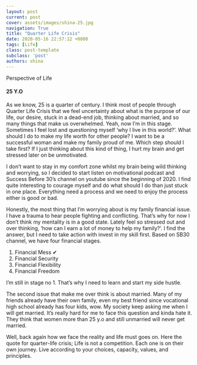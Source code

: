 ```yaml
---
layout: post
current: post
cover: assets/images/shina-25.jpg
navigation: True
title: "Quarter Life Crisis"
date: 2020-05-16 22:57:12 +0800
tags: [Life]
class: post-template
subclass: 'post'
authors: shina
---
```


Perspective of Life

#### 25 Y.O

As we know, 25 is a quarter of century. I think most of people through Quarter Life Crisis that we feel uncertainty about what is the purpose of our life, our desire, stuck in a dead-end job, thinking about married, and so many things that make us overwhelmed. Yeah, now I’m in this stage. Sometimes I feel lost and questioning myself ‘why I live in this world?’. What should I do to make my life worth for other people? I want to be a successful woman and make my family proud of me. Which step should I take first? If I just thinking about this kind of thing, I hurt my brain and get stressed later on be unmotivated.  

I don’t want to stay in my comfort zone whilst my brain being wild thinking and worrying, so I decided to start listen on motivational podcast and Success Before 30’s channel on youtube since the beginning of 2020. I find quite interesting to courage myself and do what should I do than just stuck in one place. Everything need a process and we need to enjoy the process either is good or bad.

Honestly, the most thing that I’m worrying about is my family financial issue. I have a trauma to hear people fighting and conflicting. That’s why for now I don’t think my mentality is in a good state. Lately feel so stressed out and over thinking, ‘how can I earn a lot of money to help my family?’. I find the answer, but I need to take action with invest in my skill first. Based on SB30 channel, we have four financial stages.

1.	Financial Mess ✔
2.	Financial Security
3.	Financial Flexibility
4.	Financial Freedom

I’m still in stage no 1. That’s why I need to learn and start my side hustle.

The second issue that make me over think is about married. Many of my friends already have their own family, even my best friend since vocational high school already has four kids, wow. My society keep asking me when I will get married. It’s really hard for me to face this question and kinda hate it. They think that women more than 25 y.o and still unmarried will never get married. 

Well, back again how we face the reality and life must goes on. Here the quote for quarter-life crisis; Life is not a competition. Each one is on their own journey. Live according to your choices, capacity, values, and principles. 
